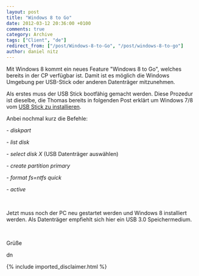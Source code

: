 ```yaml
---
layout: post
title: "Windows 8 to Go"
date: 2012-03-12 20:36:00 +0100
comments: true
category: Archive
tags: ["Client", "de"]
redirect_from: ["/post/Windows-8-to-Go", "/post/windows-8-to-go"]
author: daniel nitz
---
```

<!-- more -->
<p>Mit Windows 8 kommt ein neues Feature "Windows 8 to Go", welches bereits in der CP verf&uuml;gbar ist. Damit ist es m&ouml;glich die Windows Umgebung per USB-Stick oder anderen Datentr&auml;ger mitzunehmen.</p>
<p>Als erstes muss der USB Stick bootf&auml;hig gemacht werden. Diese Prozedur ist dieselbe, die Thomas bereits in folgenden Post erkl&auml;rt um Windows 7/8 vom <a href="/post/Windows-7-e28093-Installation-mit-USB-Stick.aspx" target="_blank">USB Stick zu installieren</a>.</p>
<p>Anbei nochmal kurz die Befehle:</p>
<p>- <em>diskpart</em></p>
<p>- <em>list disk</em></p>
<p>- <em>select disk X </em>(USB Datentr&auml;ger ausw&auml;hlen)</p>
<p>- <em>create partition primary</em></p>
<p><em>- format fs=ntfs quick</em></p>
<p><em>- active</em></p>
<p>&nbsp;</p>
<p>Jetzt muss noch der PC neu gestartet werden und Windows 8 installiert werden. Als Datentr&auml;ger empfiehlt sich hier ein USB 3.0 Speichermedium.</p>
<p>&nbsp;</p>
<p>Gr&uuml;&szlig;e</p>
<p>dn</p>
{% include imported_disclaimer.html %}

